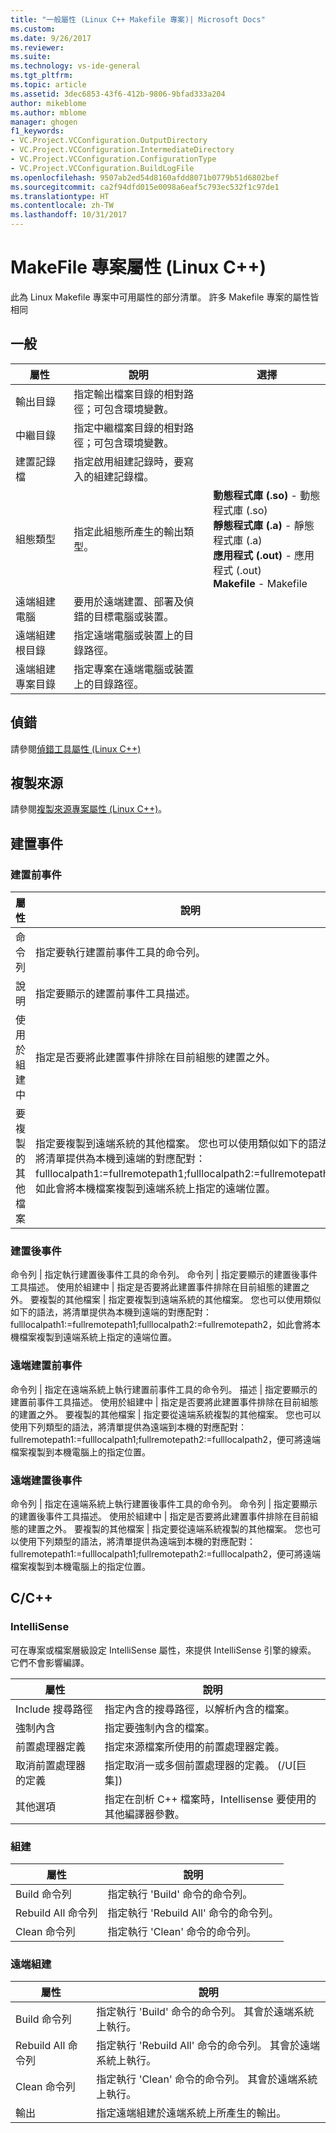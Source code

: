 ```yaml
---
title: "一般屬性 (Linux C++ Makefile 專案)| Microsoft Docs"
ms.custom: 
ms.date: 9/26/2017
ms.reviewer: 
ms.suite: 
ms.technology: vs-ide-general
ms.tgt_pltfrm: 
ms.topic: article
ms.assetid: 3dec6853-43f6-412b-9806-9bfad333a204
author: mikeblome
ms.author: mblome
manager: ghogen
f1_keywords:
- VC.Project.VCConfiguration.OutputDirectory
- VC.Project.VCConfiguration.IntermediateDirectory
- VC.Project.VCConfiguration.ConfigurationType
- VC.Project.VCConfiguration.BuildLogFile
ms.openlocfilehash: 9507ab2ed54d8160afdd8071b0779b51d6802bef
ms.sourcegitcommit: ca2f94dfd015e0098a6eaf5c793ec532f1c97de1
ms.translationtype: HT
ms.contentlocale: zh-TW
ms.lasthandoff: 10/31/2017
---
```

# <a name="makefile-project-properties-linux-c"></a>MakeFile 專案屬性 (Linux C++)
此為 Linux Makefile 專案中可用屬性的部分清單。 許多 Makefile 專案的屬性皆相同 

## <a name="general"></a>一般
屬性 | 說明 | 選擇
--- | ---| ---
輸出目錄 | 指定輸出檔案目錄的相對路徑；可包含環境變數。
中繼目錄 | 指定中繼檔案目錄的相對路徑；可包含環境變數。
建置記錄檔 | 指定啟用組建記錄時，要寫入的組建記錄檔。
組態類型 | 指定此組態所產生的輸出類型。 | **動態程式庫 (.so)** - 動態程式庫 (.so)<br>**靜態程式庫 (.a)** - 靜態程式庫 (.a)<br>**應用程式 (.out)** - 應用程式 (.out)<br>**Makefile** - Makefile<br>
遠端組建電腦 | 要用於遠端建置、部署及偵錯的目標電腦或裝置。
遠端組建根目錄 | 指定遠端電腦或裝置上的目錄路徑。
遠端組建專案目錄 | 指定專案在遠端電腦或裝置上的目錄路徑。

## <a name="debugging"></a>偵錯
請參閱[偵錯工具屬性 (Linux C++)](debugging-linux.md)

## <a name="copy-sources"></a>複製來源
請參閱[複製來源專案屬性 (Linux C++)](copy-sources-project.md)。

## <a name="build-events"></a>建置事件

### <a name="pre-build-event"></a>建置前事件
屬性 | 說明
--- | ---
命令列 | 指定要執行建置前事件工具的命令列。
說明 | 指定要顯示的建置前事件工具描述。
使用於組建中 | 指定是否要將此建置事件排除在目前組態的建置之外。
要複製的其他檔案 | 指定要複製到遠端系統的其他檔案。 您也可以使用類似如下的語法，將清單提供為本機到遠端的對應配對：fulllocalpath1:=fullremotepath1;fulllocalpath2:=fullremotepath2，如此會將本機檔案複製到遠端系統上指定的遠端位置。

### <a name="post-build-event"></a>建置後事件
命令列 | 指定執行建置後事件工具的命令列。
命令列 | 指定要顯示的建置後事件工具描述。
使用於組建中 | 指定是否要將此建置事件排除在目前組態的建置之外。
要複製的其他檔案 | 指定要複製到遠端系統的其他檔案。 您也可以使用類似如下的語法，將清單提供為本機到遠端的對應配對：fulllocalpath1:=fullremotepath1;fulllocalpath2:=fullremotepath2，如此會將本機檔案複製到遠端系統上指定的遠端位置。

### <a name="remote-pre-build-event"></a>遠端建置前事件
命令列 | 指定在遠端系統上執行建置前事件工具的命令列。
描述 | 指定要顯示的建置前事件工具描述。
使用於組建中 | 指定是否要將此建置事件排除在目前組態的建置之外。
要複製的其他檔案 | 指定要從遠端系統複製的其他檔案。 您也可以使用下列類型的語法，將清單提供為遠端到本機的對應配對：fullremotepath1:=fulllocalpath1;fullremotepath2:=fulllocalpath2，便可將遠端檔案複製到本機電腦上的指定位置。

### <a name="remote-post-build-event"></a>遠端建置後事件
命令列 | 指定在遠端系統上執行建置後事件工具的命令列。
命令列 | 指定要顯示的建置後事件工具描述。
使用於組建中 | 指定是否要將此建置事件排除在目前組態的建置之外。
要複製的其他檔案 | 指定要從遠端系統複製的其他檔案。 您也可以使用下列類型的語法，將清單提供為遠端到本機的對應配對：fullremotepath1:=fulllocalpath1;fullremotepath2:=fulllocalpath2，便可將遠端檔案複製到本機電腦上的指定位置。

## <a name="cc"></a>C/C++

### <a name="intellisense"></a>IntelliSense
可在專案或檔案層級設定 IntelliSense 屬性，來提供 IntelliSense 引擎的線索。 它們不會影響編譯。

屬性 | 說明
--- | ---
Include 搜尋路徑 | 指定內含的搜尋路徑，以解析內含的檔案。
強制內含 | 指定要強制內含的檔案。
前置處理器定義 | 指定來源檔案所使用的前置處理器定義。
取消前置處理器的定義 | 指定取消一或多個前置處理器的定義。     (/U[巨集])
其他選項 | 指定在剖析 C++ 檔案時，Intellisense 要使用的其他編譯器參數。

### <a name="build"></a>組建
屬性 | 說明
--- | ---
Build 命令列 | 指定執行 'Build' 命令的命令列。
Rebuild All 命令列 | 指定執行 'Rebuild All' 命令的命令列。
Clean 命令列 | 指定執行 'Clean' 命令的命令列。

### <a name="remote-build"></a>遠端組建
屬性 | 說明
--- | ---
Build 命令列 | 指定執行 'Build' 命令的命令列。 其會於遠端系統上執行。
Rebuild All 命令列 | 指定執行 'Rebuild All' 命令的命令列。 其會於遠端系統上執行。
Clean 命令列 | 指定執行 'Clean' 命令的命令列。 其會於遠端系統上執行。
輸出 | 指定遠端組建於遠端系統上所產生的輸出。

